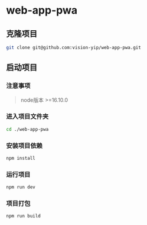 # web-app-pwa

## 克隆项目
```sh
git clone git@github.com:vision-yip/web-app-pwa.git
```

## 启动项目
### 注意事项
> node版本 >=16.10.0  

### 进入项目文件夹
```sh
cd ./web-app-pwa
```

### 安装项目依赖
```sh
npm install
```

### 运行项目
```sh
npm run dev
```

### 项目打包

```sh
npm run build
```
